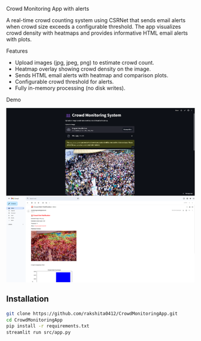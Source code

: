 Crowd Monitoring App with alerts

A real-time crowd counting system using CSRNet that sends email alerts when crowd size exceeds a configurable threshold. The app visualizes crowd density with heatmaps and provides informative HTML email alerts with plots.  

Features

- Upload images (jpg, jpeg, png) to estimate crowd count.
- Heatmap overlay showing crowd density on the image.
- Sends HTML email alerts with heatmap and comparison plots.
- Configurable crowd threshold for alerts.
- Fully in-memory processing (no disk writes).

Demo

![App Screenshot](docs/demo_screenshot1.png)
![Email Screenshot](docs/demo_screenshot2.png)


## Installation

```bash
git clone https://github.com/rakshita0412/CrowdMonitoringApp.git
cd CrowdMonitoringApp
pip install -r requirements.txt
streamlit run src/app.py
